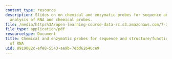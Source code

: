 ```yaml
---
content_type: resource
description: Slides on on chemical and enzymatic probes for sequence and structure/function
  analysis of RNA and chemical probes.
file: /media/https%3A/open-learning-course-data-rc.s3.amazonaws.com/7-344-antibiotics-toxins-and-protein-engineering-spring-2007/8919082cefe85543ae9b7ebd62646ce9_rna_footprinting.pdf
file_type: application/pdf
resourcetype: Document
title: Chemical and enzymatic probes for sequence and structure/function analysis
  of RNA
uid: 8919082c-efe8-5543-ae9b-7ebd62646ce9
---
```

